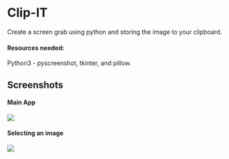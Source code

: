 # Clip-IT
Create a screen grab using python and storing the image to your clipboard. 
#### Resources needed:
Python3 - pyscreenshot, tkinter, and pillow. 
## Screenshots
#### Main App
![](https://nabyte.com/imgs/4da5c1fdf81f29c736f59c5c4336d4fc628f5ef6Screenshot%20at%202021-08-18%2017-08-05.png)
#### Selecting an image
![](https://nabyte.com/imgs/508204dae989a4c4a6b5f4e3feb87d6ccb9c9a12Screenshot%20at%202021-08-18%2022-05-28.png)

